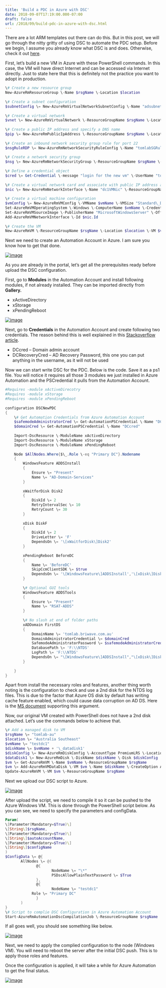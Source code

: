 ```yaml
---
title: 'Build a PDC in Azure with DSC'
date: 2018-09-07T17:19:00.000-07:00
draft: false
url: /2018/09/build-pdc-in-azure-with-dsc.html
---
```


There are a lot ARM templates out there can do this. But in this post, we will go through the nitty gritty of using DSC to automate the PDC setup. Before we begin, I assume you already know what DSC is and does. Otherwise, check it out [here](https://docs.microsoft.com/en-us/powershell/dsc/overview).

First, let’s build a new VM in Azure with these PowerShell commands. In this case, the VM will have direct Internet and can be accessed via Internet directly. Just to state here that this is definitely not the practice you want to adopt in production.

```powershell
\# Create a new resource group  
New-AzureRmResourceGroup \-Name $rsgName \-Location $location  
  
\# Create a subnet configuration  
$subnetConfig \= New-AzureRmVirtualNetworkSubnetConfig \-Name "adsubnet" \-AddressPrefix 10.188.0.0/24  
  
\# Create a virtual network  
$vnet \= New-AzureRmVirtualNetwork \-ResourceGroupName $rsgName \-Location $location \-Name "tomlabVNET1" \-AddressPrefix 10.188.0.0/16 \-Subnet $subnetConfig  
  
\# Create a public IP address and specify a DNS name  
$pip \= New-AzureRmPublicIpAddress \-ResourceGroupName $rsgName \-Location $location \-AllocationMethod Static \-IdleTimeoutInMinutes 4 \-Name "tomlabpubdns$(Get-Random)"  
  
\# Create an inbound network security group rule for port 22  
$nsgRuleRDP \= New-AzureRmNetworkSecurityRuleConfig \-Name "tomlabSGRuleRDP"  \-Protocol "Tcp" \-Direction "Inbound" \-Priority 1000 \-SourceAddressPrefix \* \-SourcePortRange \* \-DestinationAddressPrefix \* \-DestinationPortRange 3389 \-Access "Allow"  
  
\# Create a network security group  
$nsg \= New-AzureRmNetworkSecurityGroup \-ResourceGroupName $rsgName \-Location $location \-Name "tomlabWinSG" \-SecurityRules $nsgRuleRDP  
  
\# Define a credential object  
$cred \= Get-Credential \-message "login for the new vm" \-UserName "tom"  
  
\# Create a virtual network card and associate with public IP address and NSG  
$nic \= New-AzureRmNetworkInterface \-Name "dc1VMNic" \-ResourceGroupName $rsgName \-Location $location \-SubnetId $vnet.Subnets\[0\].Id \-PublicIpAddressId $pip.Id \-NetworkSecurityGroupId $nsg.Id  
  
\# Create a virtual machine configuration  
$vmConfig \= New-AzureRmVMConfig \-VMName $vmName \-VMSize "Standard\_DS1\_v2" | \`  
Set-AzureRmVMOperatingSystem \-Windows \-ComputerName $vmName \-Credential $cred | \`  
Set-AzureRmVMSourceImage \-PublisherName "MicrosoftWindowsServer" \-Offer "WindowsServer" \-Skus "2016-Datacenter" \-Version "latest" | \`  
Add-AzureRmVMNetworkInterface \-Id $nic.Id  
  
\# Create the VM  
New-AzureRmVM \-ResourceGroupName $rsgName \-Location $location \-VM $vmConfig  

```

Next we need to create an Automation Account in Azure. I am sure you know how to get that done.

[![image](https://lh3.googleusercontent.com/-9op6zUhDfGk/W54DsEiGXBI/AAAAAAAAKSI/iKrn1VmNIWsE352QTnvB3_oRPEAcmdGjgCHMYCw/image_thumb?imgmax=800 "image")](https://lh3.googleusercontent.com/-AUA-dVgFsQQ/W54DqxDorNI/AAAAAAAAKSE/2PEoWFEBHNQHkD5JeAicAj5TbiadY0w3gCHMYCw/s1600-h/image%255B2%255D)

As you are already in the portal, let’s get all the prerequisites ready before upload the DSC configuration.

First, go to **Modules** in the Automation Account and install following modules, if not already installed. They can be imported directly from **Gallery.**

*   xActiveDirectory
*   xStorage
*   xPendingReboot

[![image](https://lh3.googleusercontent.com/-1J6BOKQA3Ms/W54FFKD-mII/AAAAAAAAKSc/Xf4rR0jYp7Y8eG-ZcVOHMOQxQipgi2XogCHMYCw/image_thumb%255B2%255D?imgmax=800 "image")](https://lh3.googleusercontent.com/-bscT94aYlLo/W54FD9M7RDI/AAAAAAAAKSY/A23GE_O5qa0uqD5kEFKEgnK7i8vqtkB0gCHMYCw/s1600-h/image%255B8%255D)

Next, go to **Credentials** in the Automation Account and create following two credentials. The reason behind this is well explained in this [Stackoverflow article](https://stackoverflow.com/questions/43508467/azure-automation-dsc-using-pscredential-in-dsc-configuration).

*   DCcred – Domain admin account
*   DCRecoveryCred – AD Recovery Password, this one you can put anything in the username, as it will not be used

Now we can start write DSC for the PDC. Below is the code. Save it as a ps1 file. You will notice it requires all those 3 modules we just installed in Azure Automation and the PSCredential it pulls from the Automation Account.

```powershell
#Requires -module xActiveDirecotry  
#Requires -module xStorage  
#Requires -module xPendingReboot  
  
configuration DSCNewPDC               
{               
    \# Get Automation Credentials from Azure Automation Account  
    $safemodeAdministratorCred \= Get-AutomationPSCredential \-Name "DCRecoveryCred"  
    $domainCred \= Get-AutomationPSCredential \-Name "DCcred"  
              
    Import-DscResource \-ModuleName xActiveDirectory  
    Import-DscResource \-ModuleName xStorage  
    Import-DscResource \-ModuleName xPendingReboot  
              
    Node $AllNodes.Where{$\_.Role \-eq "Primary DC"}.Nodename               
    {                
        WindowsFeature ADDSInstall               
        {               
            Ensure \= "Present"               
            Name \= "AD-Domain-Services"               
        }              
              
        xWaitforDisk Disk2  
        {  
            DiskId \= 2  
            RetryIntervalSec \= 10  
            RetryCount \= 30  
        }  
  
        xDisk DiskF  
        {  
            DiskId \= 2  
            DriveLetter \= 'F'  
            DependsOn \= '\[xWaitforDisk\]Disk2'  
        }  
  
        xPendingReboot BeforeDC  
        {  
            Name \= 'BeforeDC'  
            SkipCcmClientSDK \= $true  
            DependsOn \= '\[WindowsFeature\]ADDSInstall','\[xDisk\]DiskF'  
        }  
  
        \# Optional GUI tools   
        WindowsFeature ADDSTools              
        {               
            Ensure \= "Present"               
            Name \= "RSAT-ADDS"               
        }              
              
        \# No slash at end of folder paths   
        xADDomain FirstDS               
        {               
            DomainName \= 'tomlab.briwave.com.au'               
            DomainAdministratorCredential \= $domainCred               
            SafemodeAdministratorPassword \= $safemodeAdministratorCred              
            DatabasePath \= 'F:\\NTDS'              
            LogPath \= 'F:\\NTDS'              
            DependsOn \= "\[WindowsFeature\]ADDSInstall","\[xDisk\]DiskF","\[xPendingReboot\]BeforeDC"      
        }              
              
    }               
}              

```

Apart from install the necessary roles and features, another thing worth noting is the configuration to check and use a 2nd disk for the NTDS log files. This is due to the factor that Azure OS disk by default has writing cache feature enabled, which could cause data corruption on AD DS. Here is the [MS document](https://docs.microsoft.com/en-us/azure/architecture/reference-architectures/identity/adds-extend-domain) supporting this argument.

Now, our original VM created with PowerShell does not have a 2nd disk attached. Let’s use the commands below to achieve that.

```powershell
\# Add a managed disk to VM  
$rsgName \= "tomlab-au"  
$location \= "Australia Southeast"  
$vmName \= "testdc1"  
$diskName \= $vmName + '\_datadisk1'  
$diskConfig \= New-AzureRmDiskConfig \-AccountType PremiumLRS \-Location $location  \-CreateOption Empty \-DiskSizeGB 128  
$dataDisk1 \= New-AzureRmDisk \-DiskName $diskName \-Disk $diskConfig  \-ResourceGroupName $rsgName  
$vm \= Get-AzureRmVM \-Name $vmName \-ResourceGroupName $rsgName  
$vm \= Add-AzureRmVMDataDisk \-VM $vm \-Name $diskName \-CreateOption Attach  \-ManagedDiskId $dataDisk1.Id \-Lun 1  
Update-AzureRmVM \-VM $vm \-ResourceGroupName $rsgName  

```

Next we upload our DSC script to Azure.

[![image](https://lh3.googleusercontent.com/-PmWLiylbavQ/W54mrmDv6VI/AAAAAAAAKTI/va4Mf211H9cVQ2-p7Re08NxqzIIntbJLACHMYCw/image_thumb%255B3%255D?imgmax=800 "image")](https://lh3.googleusercontent.com/-DObUVrGLWE4/W54mqQBGA8I/AAAAAAAAKTE/EOfOuQsb-dAHUFttrOd3VPAuN8JlwYyVgCHMYCw/s1600-h/image%255B11%255D)

After upload the script, we need to compile it so it can be pushed to the Azure Windows VM. This is done through the PowerShell script below. As you can see, we need to specify the parameters and configData.

```powershell
Param(  
\[Parameter(Mandatory=$True)\]  
\[String\]$rsgName,  
\[Parameter(Mandatory=$True)\]  
\[String\]$autoAccountName,  
\[Parameter(Mandatory=$True)\]  
\[String\]$configName  
)  
$ConfigData \= @{  
       AllNodes \= @(  
              @{  
                     NodeName \= "\*"  
                     PSDscAllowPlainTextPassword \= $True  
              },  
              @{  
                     NodeName \= "testdc1"  
            Role \= "Primary DC"  
              }  
       )  
}  
\# Script to complie DSC Configuration in Azure Automation Account  
Start-AzureRmAutomationDscCompilationJob \-ResourceGroupName $rsgName  \-AutomationAccountName $autoAccountName \-ConfigurationName $configName  \-ConfigurationData $ConfigData  

```

If all goes well, you should see something like below.

[![image](https://lh3.googleusercontent.com/-Dsm52ZpZs24/W54mtK9zyII/AAAAAAAAKTQ/NXPyG2FN3B8frVBx_EstrNcy5PJwAd3rACHMYCw/image_thumb%255B4%255D?imgmax=800 "image")](https://lh3.googleusercontent.com/-Qzt6fP_2SNA/W54msVTaY_I/AAAAAAAAKTM/fhTv40ScJVUYmEZf2dA8fTffZxMyLUqsQCHMYCw/s1600-h/image%255B14%255D)

Next, we need to apply the complied configuration to the node (Windows VM). You will need to reboot the server after the initial DSC push. This is to apply those roles and features.

Once the configuration is applied, it will take a while for Azure Automation to get the final status.

[![image](https://lh3.googleusercontent.com/-dvHNKacGWHU/W54mvU351WI/AAAAAAAAKTY/rhejI5gntbcXeOJW9uG9XwWlNVgdkisxACHMYCw/image_thumb%255B6%255D?imgmax=800 "image")](https://lh3.googleusercontent.com/-iWBT3FWKZhM/W54muZZBQEI/AAAAAAAAKTU/CfsX2SLF2c4-YGyDafMl7jl4e96fW532gCHMYCw/s1600-h/image%255B20%255D)